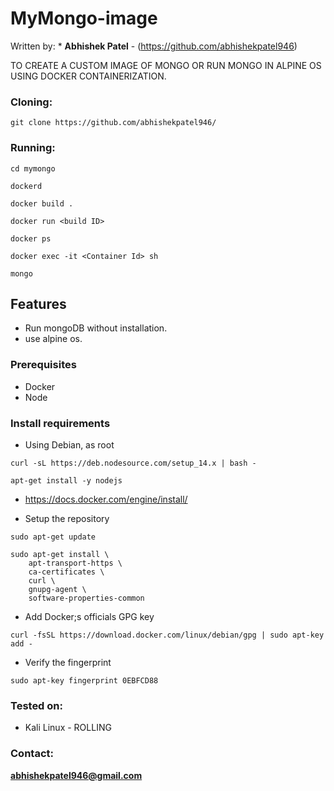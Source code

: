 # MyMongo-image

Written by: * **Abhishek Patel** - (https://github.com/abhishekpatel946)

TO CREATE A CUSTOM IMAGE OF MONGO OR RUN MONGO IN ALPINE OS USING DOCKER CONTAINERIZATION.

### Cloning:
```
git clone https://github.com/abhishekpatel946/
```

### Running:
```
cd mymongo
```

```
dockerd 
```

```
docker build .
```

```
docker run <build ID>
```

```
docker ps
```

```
docker exec -it <Container Id> sh
```

```
mongo
```


## Features 

- Run mongoDB without installation.
- use alpine os.

### Prerequisites

* Docker
* Node

### Install requirements

* Using Debian, as root
```
curl -sL https://deb.nodesource.com/setup_14.x | bash -
```

```
apt-get install -y nodejs
```
* https://docs.docker.com/engine/install/

* Setup the repository

```
sudo apt-get update
```

```
sudo apt-get install \
    apt-transport-https \
    ca-certificates \
    curl \
    gnupg-agent \
    software-properties-common
```

* Add Docker;s officials GPG key
```
curl -fsSL https://download.docker.com/linux/debian/gpg | sudo apt-key add -
```

* Verify the fingerprint

```
sudo apt-key fingerprint 0EBFCD88
```


### Tested on:

+ Kali Linux - ROLLING



### Contact:
**abhishekpatel946@gmail.com**
